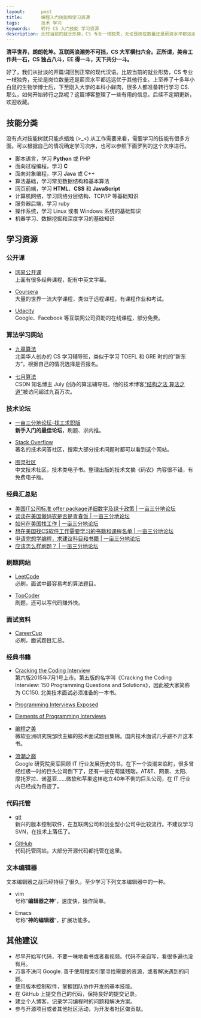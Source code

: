```yaml
---
layout:      post
title:       编程入门技能和学习资源
tags:        技术 学习
keywords:    转行 CS 入门技能 学习资源
description: 比较当前的就业形势，CS 专业一枝独秀，无论是岗位数量还是薪资水平都远远优于其他行业。上至养了十多年小白鼠的生物学博士后，下至刚入大学的本科小鲜肉，很多人都准备转行学习 CS. 这篇博客整理了一些有用的信息。
---
```


**清平世界，朗朗乾坤。互联网浪潮势不可挡，CS 大军横扫六合。正所谓，美帝工作共一石，CS 独占八斗，EE 得一斗，天下共分一斗。**

好了，我们从扯淡的开篇词回到正常的现代汉语。比较当前的就业形势，CS 专业一枝独秀，无论是岗位数量还是薪资水平都远远优于其他行业。上至养了十多年小白鼠的生物学博士后，下至刚入大学的本科小鲜肉，很多人都准备转行学习 CS. 那么，如何开始转行之路呢？这篇博客整理了一些有用的信息。后续不定期更新，欢迎收藏。

## 技能分类

没有点对技能树就只能点蜡烛 (>_<) 从工作需要来看，需要学习的技能有很多方面。可以根据自己的情况确定学习次序，也可以参照下面罗列的这个次序进行。

+ 脚本语言，学习 **Python** 或 PHP
+ 面向过程编程，学习 **C**
+ 面向对象编程，学习 **Java** 或 C++
+ 算法基础，学习常见数据结构和基本算法
+ 网页前端，学习 **HTML**、**CSS** 和 **JavaScript**
+ 计算机网络，学习网络分层结构、TCP/IP 等基础知识
+ 服务器后端，学习 ruby
+ 操作系统，学习 Linux 或者 Windows 系统的基础知识
+ 机器学习、数据挖掘和深度学习的基础知识

## 学习资源

### 公开课

+ [网易公开课][163-open]  
上面有很多经典课程，配有中英文字幕。

+ [Coursera][Coursera]  
大量的世界一流大学课程，类似于远程课程，有课程作业和考试。

+ [Udacity][Udacity]  
Google、Facebook 等互联网公司资助的在线课程，部分免费。

[163-open]: http://open.163.com/
[Coursera]: https://www.coursera.org/
[Udacity]: https://www.udacity.com/

### 算法学习网站

+ [九章算法][jiuzhang]  
北美华人创办的 CS 学习辅导班，类似于学习 TOEFL 和 GRE 时的的“新东方”。根据自己的情况选择是否报名。

+ [七月算法][julyedu]  
CSDN 知名博主 July 创办的算法辅导班。他的技术博客["结构之法 算法之道"][csdn-july]被访问超过九百万次。

[jiuzhang]: http://www.jiuzhang.com/
[julyedu]: http://www.julyedu.com/
[csdn-july]: http://blog.csdn.net/v_JULY_v

### 技术论坛

+ [一亩三分地论坛-找工求职版][career-forum]  
**新手入门的最佳论坛**，刷题、求内推。

+ [Stack Overflow][stackoverflow]  
著名的技术问答社区，搜索大部分技术问题时都可以看到这个网站。

+ [图灵社区][ituring]  
中文技术社区，技术类电子书。整理出版的技术文摘《码农》内容很不错，有免费电子版。

[stackoverflow]: http://stackoverflow.com/

### 经典汇总贴

+ [美国IT公司标准 offer package详细数字及绿卡政策 \| 一亩三分地论坛][offer-package]  
+ [谈谈在美国做码农是否是青春饭 \| 一亩三分地论坛][CS-job]  
+ [如何在美国找工作 \| 一亩三分地论坛][find-a-job]  
+ [想在美国找CS软件工作需要学习的书籍和课程名单 \| 一亩三分地论坛][book-course]
+ [申请完想学编程，求建议科目和书籍 \| 一亩三分地论坛][learn-coding]
+ [应该怎么样刷题？ \| 一亩三分地论坛][how-to-practice]

[career-forum]: http://www.1point3acres.com/bbs/forum-28-1.html  
[offer-package]: http://www.1point3acres.com/bbs/forum.php?mod=viewthread&tid=60325&extra=page%3D1%26filter%3Dsortid%26sortid%3D192%26sortid%3D192
[find-a-job]: http://www.1point3acres.com/bbs/forum.php?mod=viewthread&tid=15&extra=page%3D1%26filter%3Dsortid%26sortid%3D192%26sortid%3D192
[book-course]: http://www.1point3acres.com/bbs/forum.php?mod=viewthread&tid=50411&extra=page%3D1%26filter%3Dsortid%26sortid%3D192%26sortid%3D192
[CS-job]: http://www.1point3acres.com/bbs/forum.php?mod=viewthread&tid=99197&extra=page%3D1%26filter%3Dsortid%26sortid%3D192%26sortid%3D192
[learn-coding]: http://www.1point3acres.com/bbs/thread-22648-1-1.html
[how-to-practice]: http://www.1point3acres.com/bbs/thread-79646-1-1.html

### 刷题网站

+ [LeetCode][LeetCode]  
必刷，面试中最容易考的算法题目。

+ [TopCoder][TopCoder]  
刷题，还可以写代码赚外快。

[TopCoder]: https://www.topcoder.com/
[LeetCode]: https://leetcode.com/
[CareerCup]: http://www.careercup.com/
[ituring]: http://www.ituring.com.cn/

### 面试资料

+ [CareerCup][CareerCup]  
必刷，面试题目汇总。

### 经典书籍

+ [Cracking the Coding Interview][CC150]  
第六版2015年7月1号上市。第五版的名字叫《Cracking the Coding Interview: 150 Programming Questions and Solutions》，因此被大家简称为 CC150. 北美技术面试必须准备的一本书。

+ [Programming Interviews Exposed][PIE]

+ [Elements of Programming Interviews][EPI]

+ [编程之美][beauty-coding]  
微软亚洲研究院邹欣主编的技术面试题目集锦。国内技术面试几乎避不开这本书。

+ [浪潮之巅][IT-history]  
Google 研究院吴军回顾 IT 行业发展历史的书。在下一个浪潮来临时，很多曾经红极一时的巨头公司倒下了，还有一些在苟延残喘，AT&T、网景、太阳、摩托罗拉、诺基亚……微软和苹果这样屹立40年不倒的巨头公司，在 IT 行业内已经成为奇迹了。


[IT-history]: https://book.douban.com/subject/24738302/
[CC150]: http://www.amazon.com/gp/product/0984782850/ref=pd_lpo_sbs_dp_ss_1?pf_rd_p=1944687502&pf_rd_s=lpo-top-stripe-1&pf_rd_t=201&pf_rd_i=098478280X&pf_rd_m=ATVPDKIKX0DER&pf_rd_r=0Y1E0Z23MFYZ9KAWJ8FW
[PIE]: http://www.amazon.com/Programming-Interviews-Exposed-Secrets-Programmer/dp/047012167X
[EPI]: http://elementsofprogramminginterviews.com/
[beauty-coding]: http://book.douban.com/subject/3004255/

### 代码托管

+ [git][git]  
新兴的版本控制软件，在互联网公司和创业型小公司中比较流行。不建议学习 SVN，在技术上落伍了。

+ [GitHub][GitHub]  
代码托管网站，大部分开源代码都托管在这里。

[git]: https://git-scm.com/
[GitHub]: https://github.com/

### 文本编辑器

文本编辑器之战已经持续了很久。至少学习下列文本编辑器中的一种。

+  vim  
号称“**编辑器之神**”，速度快，操作简单。

+  Emacs  
号称“**神的编辑器**”，扩展功能多。

## 其他建议

+ 尽早开始写代码，不要一味地看书或者看视频。代码不亲自写，看很多遍也没有用。
+ 万事不决问 Google. 善于使用搜索引擎寻找需要的资源，或者解决遇到的问题。 
+ 使用版本控制软件，掌握团队协作开发的基本技能。
+ 在 GitHub 上提交自己的代码，保持良好的提交记录。
+ 建立个人博客，记录学习编程时的问题和解决方案。
+ 参与开源项目或者其他社区活动，为开发者社区做贡献。
